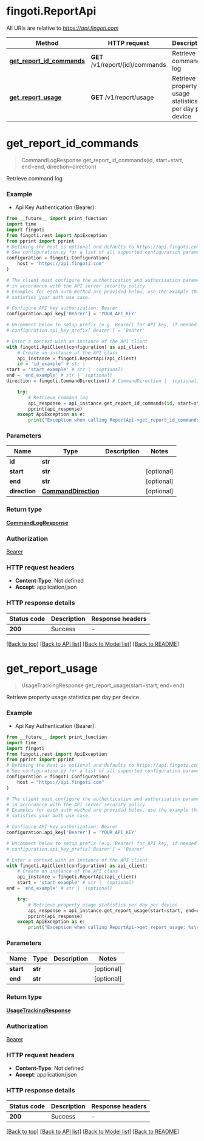 # fingoti.ReportApi

All URIs are relative to *https://api.fingoti.com*

Method | HTTP request | Description
------------- | ------------- | -------------
[**get_report_id_commands**](ReportApi.md#get_report_id_commands) | **GET** /v1/report/{id}/commands | Retrieve command log
[**get_report_usage**](ReportApi.md#get_report_usage) | **GET** /v1/report/usage | Retrieve property usage statistics per day per device


# **get_report_id_commands**
> CommandLogResponse get_report_id_commands(id, start=start, end=end, direction=direction)

Retrieve command log

### Example

* Api Key Authentication (Bearer):
```python
from __future__ import print_function
import time
import fingoti
from fingoti.rest import ApiException
from pprint import pprint
# Defining the host is optional and defaults to https://api.fingoti.com
# See configuration.py for a list of all supported configuration parameters.
configuration = fingoti.Configuration(
    host = "https://api.fingoti.com"
)

# The client must configure the authentication and authorization parameters
# in accordance with the API server security policy.
# Examples for each auth method are provided below, use the example that
# satisfies your auth use case.

# Configure API key authorization: Bearer
configuration.api_key['Bearer'] = 'YOUR_API_KEY'

# Uncomment below to setup prefix (e.g. Bearer) for API key, if needed
# configuration.api_key_prefix['Bearer'] = 'Bearer'

# Enter a context with an instance of the API client
with fingoti.ApiClient(configuration) as api_client:
    # Create an instance of the API class
    api_instance = fingoti.ReportApi(api_client)
    id = 'id_example' # str | 
start = 'start_example' # str |  (optional)
end = 'end_example' # str |  (optional)
direction = fingoti.CommandDirection() # CommandDirection |  (optional)

    try:
        # Retrieve command log
        api_response = api_instance.get_report_id_commands(id, start=start, end=end, direction=direction)
        pprint(api_response)
    except ApiException as e:
        print("Exception when calling ReportApi->get_report_id_commands: %s\n" % e)
```

### Parameters

Name | Type | Description  | Notes
------------- | ------------- | ------------- | -------------
 **id** | **str**|  | 
 **start** | **str**|  | [optional] 
 **end** | **str**|  | [optional] 
 **direction** | [**CommandDirection**](.md)|  | [optional] 

### Return type

[**CommandLogResponse**](CommandLogResponse.md)

### Authorization

[Bearer](../README.md#Bearer)

### HTTP request headers

 - **Content-Type**: Not defined
 - **Accept**: application/json

### HTTP response details
| Status code | Description | Response headers |
|-------------|-------------|------------------|
**200** | Success |  -  |

[[Back to top]](#) [[Back to API list]](../README.md#documentation-for-api-endpoints) [[Back to Model list]](../README.md#documentation-for-models) [[Back to README]](../README.md)

# **get_report_usage**
> UsageTrackingResponse get_report_usage(start=start, end=end)

Retrieve property usage statistics per day per device

### Example

* Api Key Authentication (Bearer):
```python
from __future__ import print_function
import time
import fingoti
from fingoti.rest import ApiException
from pprint import pprint
# Defining the host is optional and defaults to https://api.fingoti.com
# See configuration.py for a list of all supported configuration parameters.
configuration = fingoti.Configuration(
    host = "https://api.fingoti.com"
)

# The client must configure the authentication and authorization parameters
# in accordance with the API server security policy.
# Examples for each auth method are provided below, use the example that
# satisfies your auth use case.

# Configure API key authorization: Bearer
configuration.api_key['Bearer'] = 'YOUR_API_KEY'

# Uncomment below to setup prefix (e.g. Bearer) for API key, if needed
# configuration.api_key_prefix['Bearer'] = 'Bearer'

# Enter a context with an instance of the API client
with fingoti.ApiClient(configuration) as api_client:
    # Create an instance of the API class
    api_instance = fingoti.ReportApi(api_client)
    start = 'start_example' # str |  (optional)
end = 'end_example' # str |  (optional)

    try:
        # Retrieve property usage statistics per day per device
        api_response = api_instance.get_report_usage(start=start, end=end)
        pprint(api_response)
    except ApiException as e:
        print("Exception when calling ReportApi->get_report_usage: %s\n" % e)
```

### Parameters

Name | Type | Description  | Notes
------------- | ------------- | ------------- | -------------
 **start** | **str**|  | [optional] 
 **end** | **str**|  | [optional] 

### Return type

[**UsageTrackingResponse**](UsageTrackingResponse.md)

### Authorization

[Bearer](../README.md#Bearer)

### HTTP request headers

 - **Content-Type**: Not defined
 - **Accept**: application/json

### HTTP response details
| Status code | Description | Response headers |
|-------------|-------------|------------------|
**200** | Success |  -  |

[[Back to top]](#) [[Back to API list]](../README.md#documentation-for-api-endpoints) [[Back to Model list]](../README.md#documentation-for-models) [[Back to README]](../README.md)


